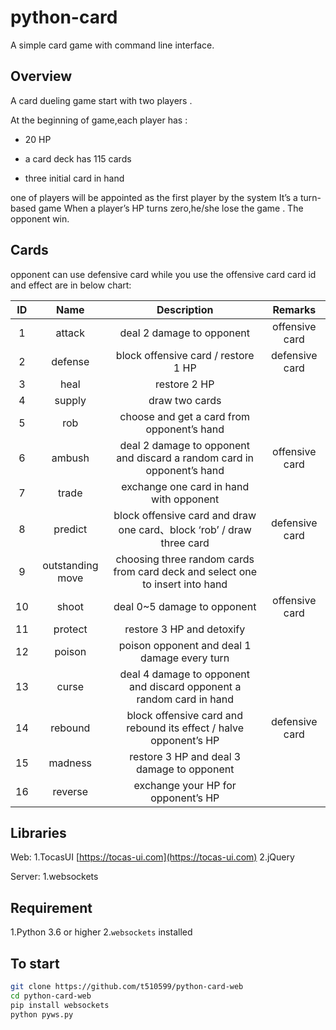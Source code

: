 # python-card
A simple card game with command line interface.

## Overview

A  card dueling game start with two players . 

At the beginning of game,each player has :

* 20 HP

* a card deck has 115 cards

* three initial card in hand

one of players will be appointed as the first player by the system
It’s a turn-based game
When a player’s HP turns zero,he/she lose the game . The opponent win.

## Cards

opponent can use defensive card while you use the offensive card
card id and effect are in below chart:

|  ID | Name | Description | Remarks |
| :--:   | :-----:  | :----: | :-----: |
| 1 | attack | deal 2 damage to opponent | offensive card |
| 2 | defense | block offensive card / restore 1 HP  | defensive card |
| 3 | heal |  restore 2 HP  |  |
| 4 | supply | draw two cards  |  |
| 5 | rob | choose and get a card from opponent’s hand|  |
| 6 | ambush | deal 2 damage to opponent and discard a random card in opponent’s hand | offensive card |
| 7 | trade | exchange one card in hand with opponent  |  |
| 8 | predict | block offensive card and draw one card、block ‘rob’ / draw three card | defensive card |
| 9 | outstanding move | choosing three random cards from card deck and select one to insert into hand  |  |
| 10 | shoot | deal 0~5 damage to opponent  | offensive card |
| 11 | protect | restore 3 HP and detoxify |  |
| 12 | poison | poison opponent and deal 1 damage every turn  |  |
| 13 | curse | deal 4 damage to opponent and discard opponent a random card in hand  |  |
| 14 | rebound | block offensive card and rebound its effect / halve opponent’s HP  | defensive card |
| 15 | madness | restore 3 HP and deal 3 damage to opponent |  |
| 16 | reverse | exchange your HP for opponent’s HP  | <br> |

## Libraries
Web:
    1.TocasUI [https://tocas-ui.com](https://tocas-ui.com)
    2.jQuery

Server:
  1.websockets
    
## Requirement
1.Python 3.6 or higher
2.`websockets` installed

## To start
```bash
git clone https://github.com/t510599/python-card-web
cd python-card-web
pip install websockets
python pyws.py
```



